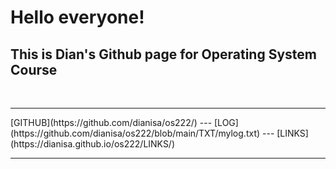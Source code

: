 # Hello everyone!
## This is Dian's Github page for Operating System Course
<br>
<hr>
[GITHUB](https://github.com/dianisa/os222/) ---
[LOG](https://github.com/dianisa/os222/blob/main/TXT/mylog.txt) ---
[LINKS](https://dianisa.github.io/os222/LINKS/)
<br>
<hr>
